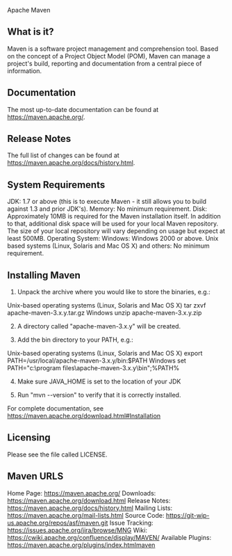 Apache Maven

 What is it?
 -----------

 Maven is a software project management and comprehension tool. Based on
 the concept of a Project Object Model (POM), Maven can manage a project's
 build, reporting and documentation from a central piece of information.

 Documentation
 -------------

 The most up-to-date documentation can be found at https://maven.apache.org/.

 Release Notes
 -------------

 The full list of changes can be found at https://maven.apache.org/docs/history.html.

 System Requirements
 -------------------

 JDK:
   1.7 or above (this is to execute Maven - it still allows you to build against 1.3
   and prior JDK's).
 Memory:
   No minimum requirement.
 Disk:
   Approximately 10MB is required for the Maven installation itself. In addition to
   that, additional disk space will be used for your local Maven repository. The size
   of your local repository will vary depending on usage but expect at least 500MB.
 Operating System:
   Windows:
     Windows 2000 or above.
   Unix based systems (Linux, Solaris and Mac OS X) and others:
     No minimum requirement.

 Installing Maven
 ----------------

 1) Unpack the archive where you would like to store the binaries, e.g.:

   Unix-based operating systems (Linux, Solaris and Mac OS X)
     tar zxvf apache-maven-3.x.y.tar.gz
   Windows
     unzip apache-maven-3.x.y.zip

 2) A directory called "apache-maven-3.x.y" will be created.

 3) Add the bin directory to your PATH, e.g.:

   Unix-based operating systems (Linux, Solaris and Mac OS X)
     export PATH=/usr/local/apache-maven-3.x.y/bin:$PATH
   Windows
     set PATH="c:\program files\apache-maven-3.x.y\bin";%PATH%

 4) Make sure JAVA_HOME is set to the location of your JDK

 5) Run "mvn --version" to verify that it is correctly installed.

 For complete documentation, see https://maven.apache.org/download.html#Installation

 Licensing
 ---------

 Please see the file called LICENSE.

 Maven URLS
 ----------

 Home Page:          https://maven.apache.org/
 Downloads:          https://maven.apache.org/download.html
 Release Notes:      https://maven.apache.org/docs/history.html
 Mailing Lists:      https://maven.apache.org/mail-lists.html
 Source Code:        https://git-wip-us.apache.org/repos/asf/maven.git
 Issue Tracking:     https://issues.apache.org/jira/browse/MNG
 Wiki:               https://cwiki.apache.org/confluence/display/MAVEN/
 Available Plugins:  https://maven.apache.org/plugins/index.htmlmaven
